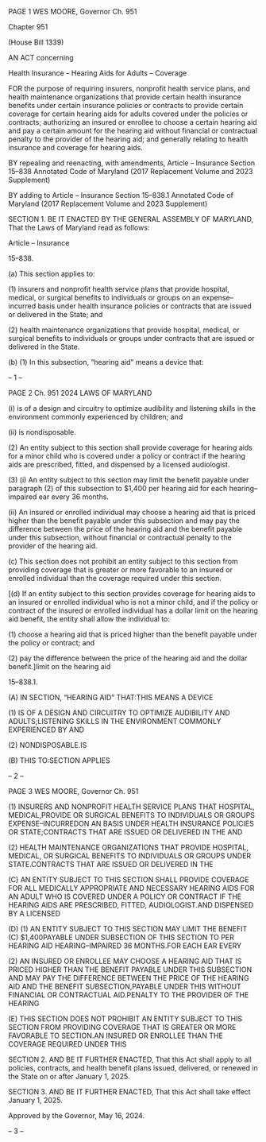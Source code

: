 PAGE 1
WES MOORE, Governor Ch. 951

Chapter 951

(House Bill 1339)

AN ACT concerning

Health Insurance – Hearing Aids for Adults – Coverage

FOR the purpose of requiring insurers, nonprofit health service plans, and health
maintenance organizations that provide certain health insurance benefits under
certain insurance policies or contracts to provide certain coverage for certain hearing
aids for adults covered under the policies or contracts; authorizing an insured or
enrollee to choose a certain hearing aid and pay a certain amount for the hearing aid
without financial or contractual penalty to the provider of the hearing aid; and
generally relating to health insurance and coverage for hearing aids.

BY repealing and reenacting, with amendments,
Article – Insurance
Section 15–838
Annotated Code of Maryland
(2017 Replacement Volume and 2023 Supplement)

BY adding to
Article – Insurance
Section 15–838.1
Annotated Code of Maryland
(2017 Replacement Volume and 2023 Supplement)

SECTION 1. BE IT ENACTED BY THE GENERAL ASSEMBLY OF MARYLAND,
That the Laws of Maryland read as follows:

Article – Insurance

15–838.

(a) This section applies to:

(1) insurers and nonprofit health service plans that provide hospital,
medical, or surgical benefits to individuals or groups on an expense–incurred basis under
health insurance policies or contracts that are issued or delivered in the State; and

(2) health maintenance organizations that provide hospital, medical, or
surgical benefits to individuals or groups under contracts that are issued or delivered in
the State.

(b) (1) In this subsection, “hearing aid” means a device that:

– 1 –

PAGE 2
Ch. 951 2024 LAWS OF MARYLAND

(i) is of a design and circuitry to optimize audibility and listening
skills in the environment commonly experienced by children; and

(ii) is nondisposable.

(2) An entity subject to this section shall provide coverage for hearing aids
for a minor child who is covered under a policy or contract if the hearing aids are prescribed,
fitted, and dispensed by a licensed audiologist.

(3) (i) An entity subject to this section may limit the benefit payable
under paragraph (2) of this subsection to $1,400 per hearing aid for each hearing–impaired
ear every 36 months.

(ii) An insured or enrolled individual may choose a hearing aid that
is priced higher than the benefit payable under this subsection and may pay the difference
between the price of the hearing aid and the benefit payable under this subsection, without
financial or contractual penalty to the provider of the hearing aid.

(c) This section does not prohibit an entity subject to this section from providing
coverage that is greater or more favorable to an insured or enrolled individual than the
coverage required under this section.

[(d) If an entity subject to this section provides coverage for hearing aids to an
insured or enrolled individual who is not a minor child, and if the policy or contract of the
insured or enrolled individual has a dollar limit on the hearing aid benefit, the entity shall
allow the individual to:

(1) choose a hearing aid that is priced higher than the benefit payable
under the policy or contract; and

(2) pay the difference between the price of the hearing aid and the dollar
benefit.]limit on the hearing aid

15–838.1.

(A) IN SECTION, “HEARING AID” THAT:THIS MEANS A DEVICE

(1) IS OF A DESIGN AND CIRCUITRY TO OPTIMIZE AUDIBILITY AND
ADULTS;LISTENING SKILLS IN THE ENVIRONMENT COMMONLY EXPERIENCED BY
AND

(2) NONDISPOSABLE.IS

(B) THIS TO:SECTION APPLIES

– 2 –

PAGE 3
WES MOORE, Governor Ch. 951

(1) INSURERS AND NONPROFIT HEALTH SERVICE PLANS THAT
HOSPITAL, MEDICAL,PROVIDE OR SURGICAL BENEFITS TO INDIVIDUALS OR GROUPS
EXPENSE–INCURREDON AN BASIS UNDER HEALTH INSURANCE POLICIES OR
STATE;CONTRACTS THAT ARE ISSUED OR DELIVERED IN THE AND

(2) HEALTH MAINTENANCE ORGANIZATIONS THAT PROVIDE
HOSPITAL, MEDICAL, OR SURGICAL BENEFITS TO INDIVIDUALS OR GROUPS UNDER
STATE.CONTRACTS THAT ARE ISSUED OR DELIVERED IN THE

(C) AN ENTITY SUBJECT TO THIS SECTION SHALL PROVIDE COVERAGE FOR
ALL MEDICALLY APPROPRIATE AND NECESSARY HEARING AIDS FOR AN ADULT WHO
IS COVERED UNDER A POLICY OR CONTRACT IF THE HEARING AIDS ARE
PRESCRIBED, FITTED, AUDIOLOGIST.AND DISPENSED BY A LICENSED

(D) (1) AN ENTITY SUBJECT TO THIS SECTION MAY LIMIT THE BENEFIT
(C) $1,400PAYABLE UNDER SUBSECTION OF THIS SECTION TO PER HEARING AID
HEARING–IMPAIRED 36 MONTHS.FOR EACH EAR EVERY

(2) AN INSURED OR ENROLLEE MAY CHOOSE A HEARING AID THAT IS
PRICED HIGHER THAN THE BENEFIT PAYABLE UNDER THIS SUBSECTION AND MAY
PAY THE DIFFERENCE BETWEEN THE PRICE OF THE HEARING AID AND THE BENEFIT
SUBSECTION,PAYABLE UNDER THIS WITHOUT FINANCIAL OR CONTRACTUAL
AID.PENALTY TO THE PROVIDER OF THE HEARING

(E) THIS SECTION DOES NOT PROHIBIT AN ENTITY SUBJECT TO THIS
SECTION FROM PROVIDING COVERAGE THAT IS GREATER OR MORE FAVORABLE TO
SECTION.AN INSURED OR ENROLLEE THAN THE COVERAGE REQUIRED UNDER THIS

SECTION 2. AND BE IT FURTHER ENACTED, That this Act shall apply to all
policies, contracts, and health benefit plans issued, delivered, or renewed in the State on or
after January 1, 2025.

SECTION 3. AND BE IT FURTHER ENACTED, That this Act shall take effect
January 1, 2025.

Approved by the Governor, May 16, 2024.

– 3 –